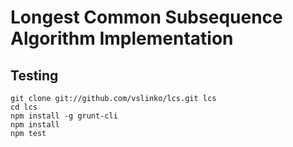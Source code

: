# Longest Common Subsequence Algorithm Implementation

## Testing

```shell
git clone git://github.com/vslinko/lcs.git lcs
cd lcs
npm install -g grunt-cli
npm install
npm test
```
